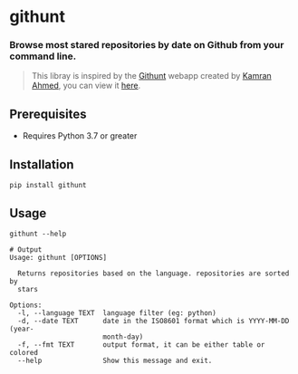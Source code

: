 # githunt
### Browse most stared repositories by date on Github from your command line.
> This libray is inspired by the [Githunt](https://github.com/kamranahmedse/githunt) webapp created by [Kamran Ahmed](https://kamranahmed.info/), you can view it [here](https://kamranahmed.info/githunt/).


## Prerequisites
* Requires Python 3.7 or greater

## Installation
``` pip install githunt ```

## Usage
```
githunt --help

# Output
Usage: githunt [OPTIONS]

  Returns repositories based on the language. repositories are sorted by
  stars

Options:
  -l, --language TEXT  language filter (eg: python)
  -d, --date TEXT      date in the ISO8601 format which is YYYY-MM-DD (year-
                       month-day)
  -f, --fmt TEXT       output format, it can be either table or colored
  --help               Show this message and exit.

```
